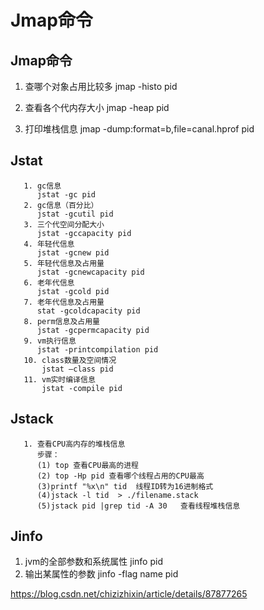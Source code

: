 # Jmap命令

## Jmap命令

1. 查哪个对象占用比较多
    jmap -histo pid
2. 查看各个代内存大小
   jmap -heap pid

3. 打印堆栈信息
   jmap -dump:format=b,file=canal.hprof pid

## Jstat

       1. gc信息
          jstat -gc pid
       2. gc信息（百分比）
          jstat -gcutil pid
       3. 三个代空间分配大小
          jstat -gccapacity pid
       4. 年轻代信息
          jstat -gcnew pid
       5. 年轻代信息及占用量
          jstat -gcnewcapacity pid
       6. 老年代信息
          jstat -gcold pid
       7. 老年代信息及占用量
          stat -gcoldcapacity pid
       8. perm信息及占用量
          jstat -gcpermcapacity pid
       9. vm执行信息
          jstat -printcompilation pid
       10. class数量及空间情况
           jstat –class pid
       11. vm实时编译信息
           jstat -compile pid

## Jstack

       1. 查看CPU高内存的堆栈信息
          步骤：
          (1) top 查看CPU最高的进程
          (2) top -Hp pid 查看哪个线程占用的CPU最高
          (3)printf "%x\n" tid  线程ID转为16进制格式
          (4)jstack -l tid  > ./filename.stack
          (5)jstack pid |grep tid -A 30   查看线程堆栈信息

## Jinfo

1. jvm的全部参数和系统属性
   jinfo pid
2. 输出某属性的参数
   jinfo -flag name pid





https://blog.csdn.net/chizizhixin/article/details/87877265